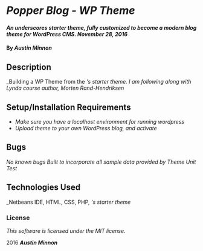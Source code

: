 # _Popper Blog - WP Theme_

#### _An underscores starter theme, fully customized to become a modern blog theme for WordPress CMS. November 28, 2016_

#### By _**Austin Minnon**_

## Description

_Building a WP Theme from the _'s starter theme. I am following along with Lynda course author, Morten Rand-Hendriksen_

## Setup/Installation Requirements

* _Make sure you have a localhost environment for running wordpress_
* _Upload theme to your own WordPress blog, and activate_


## Bugs

_No known bugs_
_Built to incorporate all sample data provided by Theme Unit Test_

## Technologies Used

_Netbeans IDE, HTML, CSS, PHP, _'s starter theme_

### License

_This software is licensed under the MIT license._

2016 _**Austin Minnon**_
